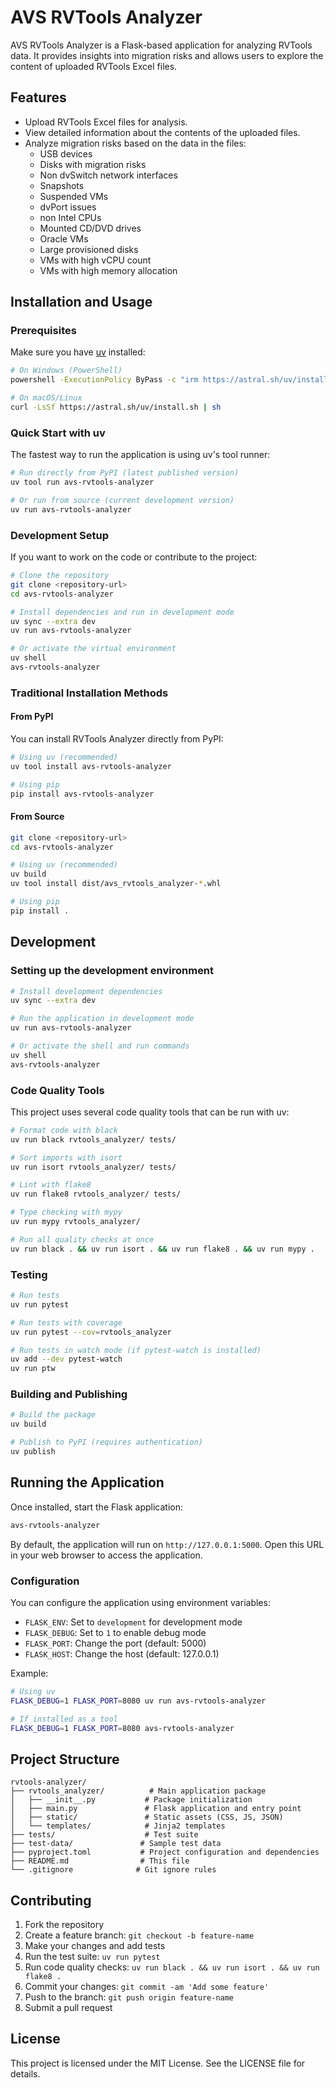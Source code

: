 # AVS RVTools Analyzer

AVS RVTools Analyzer is a Flask-based application for analyzing RVTools data. It provides insights into migration risks and allows users to explore the content of uploaded RVTools Excel files.

## Features
- Upload RVTools Excel files for analysis.
- View detailed information about the contents of the uploaded files.
- Analyze migration risks based on the data in the files:
  - USB devices
  - Disks with migration risks
  - Non dvSwitch network interfaces
  - Snapshots
  - Suspended VMs
  - dvPort issues
  - non Intel CPUs
  - Mounted CD/DVD drives
  - Oracle VMs
  - Large provisioned disks
  - VMs with high vCPU count
  - VMs with high memory allocation

## Installation and Usage

### Prerequisites

Make sure you have [uv](https://docs.astral.sh/uv/) installed:

```bash
# On Windows (PowerShell)
powershell -ExecutionPolicy ByPass -c "irm https://astral.sh/uv/install.ps1 | iex"

# On macOS/Linux
curl -LsSf https://astral.sh/uv/install.sh | sh
```

### Quick Start with uv

The fastest way to run the application is using uv's tool runner:

```bash
# Run directly from PyPI (latest published version)
uv tool run avs-rvtools-analyzer

# Or run from source (current development version)
uv run avs-rvtools-analyzer
```

### Development Setup

If you want to work on the code or contribute to the project:

```bash
# Clone the repository
git clone <repository-url>
cd avs-rvtools-analyzer

# Install dependencies and run in development mode
uv sync --extra dev
uv run avs-rvtools-analyzer

# Or activate the virtual environment
uv shell
avs-rvtools-analyzer
```

### Traditional Installation Methods

#### From PyPI

You can install RVTools Analyzer directly from PyPI:

```bash
# Using uv (recommended)
uv tool install avs-rvtools-analyzer

# Using pip
pip install avs-rvtools-analyzer
```

#### From Source

```bash
git clone <repository-url>
cd avs-rvtools-analyzer

# Using uv (recommended)
uv build
uv tool install dist/avs_rvtools_analyzer-*.whl

# Using pip
pip install .
```

## Development

### Setting up the development environment

```bash
# Install development dependencies
uv sync --extra dev

# Run the application in development mode
uv run avs-rvtools-analyzer

# Or activate the shell and run commands
uv shell
avs-rvtools-analyzer
```

### Code Quality Tools

This project uses several code quality tools that can be run with uv:

```bash
# Format code with black
uv run black rvtools_analyzer/ tests/

# Sort imports with isort
uv run isort rvtools_analyzer/ tests/

# Lint with flake8
uv run flake8 rvtools_analyzer/ tests/

# Type checking with mypy
uv run mypy rvtools_analyzer/

# Run all quality checks at once
uv run black . && uv run isort . && uv run flake8 . && uv run mypy .
```

### Testing

```bash
# Run tests
uv run pytest

# Run tests with coverage
uv run pytest --cov=rvtools_analyzer

# Run tests in watch mode (if pytest-watch is installed)
uv add --dev pytest-watch
uv run ptw
```

### Building and Publishing

```bash
# Build the package
uv build

# Publish to PyPI (requires authentication)
uv publish
```

## Running the Application

Once installed, start the Flask application:

```bash
avs-rvtools-analyzer
```

By default, the application will run on `http://127.0.0.1:5000`. Open this URL in your web browser to access the application.

### Configuration

You can configure the application using environment variables:

- `FLASK_ENV`: Set to `development` for development mode
- `FLASK_DEBUG`: Set to `1` to enable debug mode
- `FLASK_PORT`: Change the port (default: 5000)
- `FLASK_HOST`: Change the host (default: 127.0.0.1)

Example:
```bash
# Using uv
FLASK_DEBUG=1 FLASK_PORT=8080 uv run avs-rvtools-analyzer

# If installed as a tool
FLASK_DEBUG=1 FLASK_PORT=8080 avs-rvtools-analyzer
```

## Project Structure

```
rvtools-analyzer/
├── rvtools_analyzer/          # Main application package
│   ├── __init__.py           # Package initialization
│   ├── main.py               # Flask application and entry point
│   ├── static/               # Static assets (CSS, JS, JSON)
│   └── templates/            # Jinja2 templates
├── tests/                    # Test suite
├── test-data/               # Sample test data
├── pyproject.toml           # Project configuration and dependencies
├── README.md                # This file
└── .gitignore              # Git ignore rules
```

## Contributing

1. Fork the repository
2. Create a feature branch: `git checkout -b feature-name`
3. Make your changes and add tests
4. Run the test suite: `uv run pytest`
5. Run code quality checks: `uv run black . && uv run isort . && uv run flake8 .`
6. Commit your changes: `git commit -am 'Add some feature'`
7. Push to the branch: `git push origin feature-name`
8. Submit a pull request

## License

This project is licensed under the MIT License. See the LICENSE file for details.
